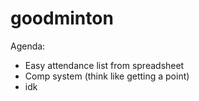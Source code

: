 # goodminton
Agenda:
- Easy attendance list from spreadsheet
- Comp system (think like getting a point)
- idk